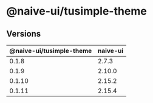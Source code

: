 # @naive-ui/tusimple-theme

## Versions

| @naive-ui/tusimple-theme | naive-ui |
| ------------------------ | -------- |
| 0.1.8                    | 2.7.3    |
| 0.1.9                    | 2.10.0   |
| 0.1.10                   | 2.15.2   |
| 0.1.11                   | 2.15.4   |
